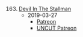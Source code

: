 163. [Devil In The Stallman](https://linuxgamecast.com/2019/03/lwdw-163-devil-in-the-stallman/)
     * 2019-03-27
        * [Patreon](https://www.patreon.com/posts/lwdw-163-devil-25677797)
        * [UNCUT Patreon](https://www.patreon.com/posts/lwdw-164-uncut-25677771)
